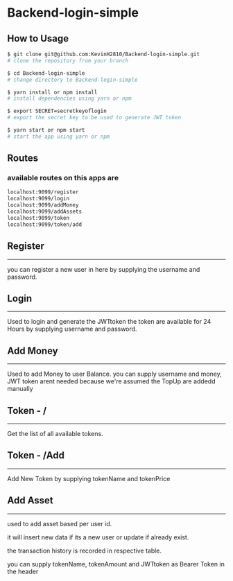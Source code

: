 # Backend-login-simple

## How to Usage
```bash
$ git clone git@github.com:KevinH2810/Backend-login-simple.git
# clone the repository from your branch

$ cd Backend-login-simple
# change directory to Backend-login-simple

$ yarn install or npm install
# install dependencies using yarn or npm

$ export SECRET=secretkeyoflogin
# export the secret key to be used to generate JWT token

$ yarn start or npm start
# start the app using yarn or npm
```

## Routes
### available routes on this apps are

```bash
localhost:9099/register
localhost:9099/login
localhost:9099/addMoney
localhost:9099/addAssets
localhost:9099/token
localhost:9099/token/add
```

## Register
---
you can register a new user in here by supplying the username and password.

## Login
---
Used to login and generate the JWTtoken
the token are available for 24 Hours by supplying username and password.

## Add Money
---
Used to add Money to user Balance. 
you can supply username and money, JWT token arent needed because we're assumed the TopUp are addedd manually

## Token - /
---
Get the list of all available tokens.

## Token - /Add
---
Add New Token by supplying tokenName and tokenPrice

## Add Asset 
---

used to add asset based per user id.

it will insert new data if its a new user or update if already exist.

the transaction history is recorded in respective table.

you can supply tokenName, tokenAmount and JWTtoken as Bearer Token in the header